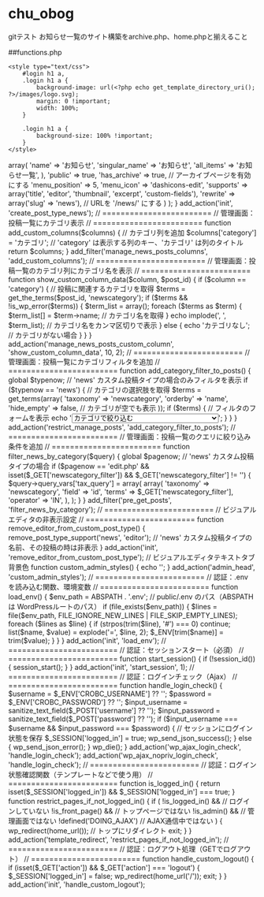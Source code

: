 # chu_obog

gitテスト
お知らせ一覧のサイト構築をarchive.php、home.phpと揃えること

##functions.php
<?php

/**
 * custom_theme functions and definitions
 *
 * @link https://developer.wordpress.org/themes/basics/theme-functions/
 *
 * @package custom_theme
 */

// ========================
// スタイル設定
// ========================
function custom_theme_enqueue_styles()
{
    wp_enqueue_style(
        'custom-style',
        get_template_directory_uri() . '/assets/sass/style.css',
        array(),
        filemtime(get_template_directory() . '/assets/sass/style.css')
    );
}
add_action('wp_enqueue_scripts', 'custom_theme_enqueue_styles');


// ========================
// 管理画面：ロゴ設定
// ========================
function my_login_logo()
{ ?>
    <style type="text/css">
        #login h1 a,
        .login h1 a {
            background-image: url(<?php echo get_template_directory_uri(); ?>/images/logo.svg);
            margin: 0 !important;
            width: 100%;
        }

        .login h1 a {
            background-size: 100% !important;
        }
    </style>
<?php }
add_action('login_enqueue_scripts', 'my_login_logo');


// ========================
// 管理画面：投稿タイプ
// ========================
function create_post_type_news()
{
    register_post_type(
        'news',
        array(
            'labels' => array(
                'name'          => 'お知らせ',
                'singular_name' => 'お知らせ',
                'all_items'     => 'お知らせ一覧',
            ),
            'public'       => true,
            'has_archive'  => true, // アーカイブページを有効にする
            'menu_position' => 5,
            'menu_icon'    => 'dashicons-edit',
            'supports'     => array('title', 'editor', 'thumbnail', 'excerpt', 'custom-fields'),
            'rewrite'      => array('slug' => 'news'), // URLを '/news/' にする
        )
    );
}
add_action('init', 'create_post_type_news');


// ========================
// 管理画面：投稿一覧にカテゴリ表示
// ========================
function add_custom_columns($columns)
{
    // カテゴリ列を追加
    $columns['category'] = 'カテゴリ'; // 'category' は表示する列のキー、'カテゴリ' は列のタイトル

    return $columns;
}
add_filter('manage_news_posts_columns', 'add_custom_columns');


// ========================
// 管理画面：投稿一覧のカテゴリ列にカテゴリ名を表示
// ========================
function show_custom_column_data($column, $post_id)
{
    if ($column == 'category') {
        // 投稿に関連するカテゴリを取得
        $terms = get_the_terms($post_id, 'newscategory');
        if ($terms && !is_wp_error($terms)) {
            $term_list = array();
            foreach ($terms as $term) {
                $term_list[] = $term->name; // カテゴリ名を取得
            }
            echo implode(', ', $term_list); // カテゴリ名をカンマ区切りで表示
        } else {
            echo 'カテゴリなし'; // カテゴリがない場合
        }
    }
}
add_action('manage_news_posts_custom_column', 'show_custom_column_data', 10, 2);


// ========================
// 管理画面：投稿一覧にカテゴリフィルタを追加
// ========================
function add_category_filter_to_posts()
{
    global $typenow;

    // 'news' カスタム投稿タイプの場合のみフィルタを表示
    if ($typenow == 'news') {
        // カテゴリの選択肢を取得
        $terms = get_terms(array(
            'taxonomy' => 'newscategory',
            'orderby' => 'name',
            'hide_empty' => false, // カテゴリが空でも表示
        ));

        if ($terms) {
            // フィルタのフォームを表示
            echo '<select name="newscategory_filter" id="newscategory_filter">';
            echo '<option value="">カテゴリで絞り込む</option>';
            foreach ($terms as $term) {
                echo '<option value="' . esc_attr($term->term_id) . '" ' . selected($_GET['newscategory_filter'], $term->term_id, false) . '>' . esc_html($term->name) . '</option>';
            }
            echo '</select>';
        }
    }
}
add_action('restrict_manage_posts', 'add_category_filter_to_posts');



// ========================
// 管理画面：投稿一覧のクエリに絞り込み条件を追加
// ========================
function filter_news_by_category($query)
{
    global $pagenow;

    // 'news' カスタム投稿タイプの場合
    if ($pagenow == 'edit.php' && isset($_GET['newscategory_filter']) && $_GET['newscategory_filter'] != '') {
        $query->query_vars['tax_query'] = array(
            array(
                'taxonomy' => 'newscategory',
                'field' => 'id',
                'terms' => $_GET['newscategory_filter'],
                'operator' => 'IN',
            ),
        );
    }
}
add_filter('pre_get_posts', 'filter_news_by_category');



// ========================
// ビジュアルエディタの非表示設定
// ========================
function remove_editor_from_custom_post_type()
{
    remove_post_type_support('news', 'editor'); // 'news' カスタム投稿タイプの名前、その投稿の時は非表示
}
add_action('init', 'remove_editor_from_custom_post_type');
// ビジュアルエディタテキストタブ背景色
function custom_admin_styles()
{
    echo '<style>
        /* テキストタブの背景を黒に変更 */
        .wp-editor-area {
            background-color: #353535 !important;
            color: #fff !important; /* テキスト色を白に変更 */
        }
        .wp-editor-tabs .wp-tab-active {
            background-color: #333 !important; /* アクティブタブの背景色 */
        }
    </style>';
}
add_action('admin_head', 'custom_admin_styles');


// ========================
// 認証：.env を読み込む関数、環境変数
// ========================
function load_env()
{
    $env_path = ABSPATH . '.env'; // public/.env のパス（ABSPATH は WordPressルートのパス）
    if (file_exists($env_path)) {
        $lines = file($env_path, FILE_IGNORE_NEW_LINES | FILE_SKIP_EMPTY_LINES);
        foreach ($lines as $line) {
            if (strpos(trim($line), '#') === 0) continue;
            list($name, $value) = explode('=', $line, 2);
            $_ENV[trim($name)] = trim($value);
        }
    }
}
add_action('init', 'load_env');


// ========================
// 認証：セッションスタート（必須）
// ========================
function start_session()
{
    if (!session_id()) {
        session_start();
    }
}
add_action('init', 'start_session', 1);


// ========================
// 認証：ログインチェック（Ajax）
// ========================
function handle_login_check()
{
    $username = $_ENV['CROBC_USERNAME'] ?? '';
    $password = $_ENV['CROBC_PASSWORD'] ?? '';

    $input_username = sanitize_text_field($_POST['username'] ?? '');
    $input_password = sanitize_text_field($_POST['password'] ?? '');

    if ($input_username === $username && $input_password === $password) {
        // セッションにログイン状態を保存
        $_SESSION['logged_in'] = true;
        wp_send_json_success();
    } else {
        wp_send_json_error();
    }

    wp_die();
}
add_action('wp_ajax_login_check', 'handle_login_check');
add_action('wp_ajax_nopriv_login_check', 'handle_login_check');


// ========================
// 認証：ログイン状態確認関数（テンプレートなどで使う用）
// ========================
function is_logged_in()
{
    return isset($_SESSION['logged_in']) && $_SESSION['logged_in'] === true;
}

function restrict_pages_if_not_logged_in()
{
    if (
        !is_logged_in() &&                         // ログインしていない
        !is_front_page() &&                        // トップページではない
        !is_admin() &&                             // 管理画面ではない
        !defined('DOING_AJAX')                     // AJAX通信中ではない
    ) {
        wp_redirect(home_url());                  // トップにリダイレクト
        exit;
    }
}
add_action('template_redirect', 'restrict_pages_if_not_logged_in');


// ========================
// 認証：ログアウト処理（GETでログアウト）
// ========================
function handle_custom_logout()
{
    if (isset($_GET['action']) && $_GET['action'] === 'logout') {
        $_SESSION['logged_in'] = false;
        wp_redirect(home_url('/'));
        exit;
    }
}
add_action('init', 'handle_custom_logout');

